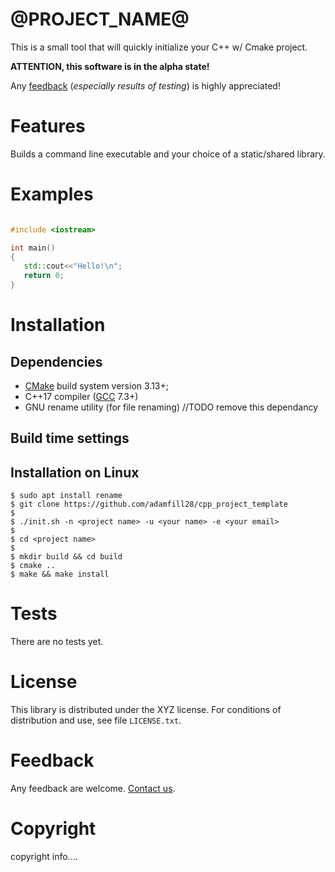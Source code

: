 @PROJECT_NAME@
====================================

This is a small tool that will quickly initialize your C++ w/ Cmake project.

**ATTENTION, this software is in the alpha state!**

Any [feedback][mail] (*especially results of testing*) is highly appreciated!

Features
========

Builds a command line executable and your choice of a static/shared library.


Examples
=======

```cpp

#include <iostream>

int main()
{
   std::cout<<"Hello!\n";
   return 0;
}
```

Installation 
==========================

Dependencies
------------

- [CMake] build system version 3.13+;
- C++17 compiler ([GCC] 7.3+)
- GNU rename utility (for file renaming) //TODO remove this dependancy

Build time settings
-------------------


Installation on Linux
---------------------

    $ sudo apt install rename
    $ git clone https://github.com/adamfill28/cpp_project_template
    $
    $ ./init.sh -n <project name> -u <your name> -e <your email>
    $
    $ cd <project name>
    $ 
    $ mkdir build && cd build
    $ cmake ..
    $ make && make install


Tests 
==========================

There are no tests yet.

License
=======

This library is distributed under the XYZ license. For conditions of distribution and use,
see file `LICENSE.txt`.

Feedback
========

Any feedback are welcome. [Contact us][mail].

Copyright
=========

copyright info....

[mail]: @email@

[CMake]: https://cmake.org/
[GCC]: https://gcc.gnu.org/